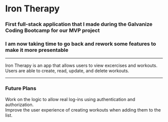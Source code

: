 # Iron Therapy
### First full-stack application that I made during the Galvanize Coding Bootcamp for our MVP project
### I am now taking time to go back and rework some features to make it more presentable
---

Iron Therapy is an app that allows users to view excercises and workouts.    
Users are able to create, read, update, and delete workouts.  

---  
### Future Plans
Work on the logic to allow real log-ins using authentication and authorization.    
Improve the user experience of creating workouts when adding them to the list.
